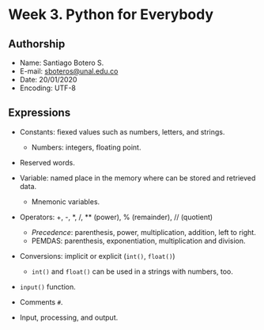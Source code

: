 # Week 3. Python for Everybody

## Authorship

+ Name: Santiago Botero S.
+ E-mail: sboteros@unal.edu.co
+ Date: 20/01/2020
+ Encoding: UTF-8

## Expressions

+ Constants: fiexed values such as numbers, letters, and strings.
  - Numbers: integers, floating point.
+ Reserved words.
+ Variable: named place in the memory where can be stored and retrieved data.
  - Mnemonic variables.

+ Operators: +, -, *, /, ** (power), % (remainder), // (quotient)
  - *Precedence*: parenthesis, power, multiplication, addition, left to right.
  - PEMDAS: parenthesis, exponentiation, multiplication and division.
+ Conversions: implicit or explicit (`int()`, `float()`)
  - `int()` and `float()` can be used in a strings with numbers, too.
+ `input()` function.

+  Comments `#`.
+ Input, processing, and output.
